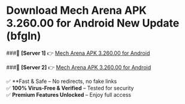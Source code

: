 # Download Mech Arena APK 3.260.00 for Android New Update (bfgln)  



###🔹 **[Server 1]** 👉 [Mech Arena APK 3.260.00 for Android](https://apkcomod.com?title=Mech_Arena_APK_3.260.00_for_Android) 

###🔹 **[Server 2]** 👉 [Mech Arena APK 3.260.00 for Android](https://apkcomod.com?title=Mech_Arena_APK_3.260.00_for_Android)  

✅ **Fast & Safe – No redirects, no fake links  
✅ **100% Virus-Free & Verified** – Tested for security  
✅ **Premium Features Unlocked** – Enjoy full access  


